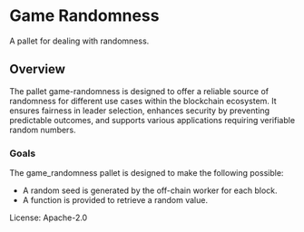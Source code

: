 # Game Randomness

A pallet for dealing with randomness.

## Overview

The pallet game-randomness is designed to offer a reliable source of randomness for different use cases within the blockchain ecosystem. It ensures fairness in leader selection, enhances security by preventing predictable outcomes, and supports various applications requiring verifiable random numbers.

### Goals

The game_randomness pallet is designed to make the following possible:

* A random seed is generated by the off-chain worker for each block.
* A function is provided to retrieve a random value.

License: Apache-2.0
